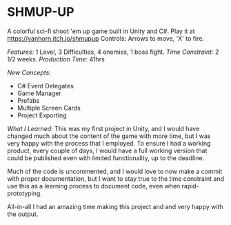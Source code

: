# SHMUP-UP
A colorful sci-fi shoot 'em up game built in Unity and C#.
Play it at https://vanhorn.itch.io/shmupup
Controls: Arrows to move, 'X' to fire.

*Features:* 1 Level, 3 Difficulties, 4 enemies, 1 boss fight.
*Time Constraint:* 2 1/2 weeks.
*Production Time:* 41hrs

*New Concepts:*
- C# Event Delegates
- Game Manager
- Prefabs
- Multiple Screen Cards
- Project Exporting

*What I Learned:*
This was my first project in Unity, and I would have changed much about the content of the game with more time, but I was very happy with the process that I employed. To ensure I had a working product, every couple of days, I would have a full working version that could be published even with limited functionality, up to the deadline.

Much of the code is uncommented, and I would love to now make a commit with proper documentation, but I want to stay true to the time constraint and use this as a learning process to document code, even when rapid-prototyping.

All-in-all I had an amazing time making this project and and very happy with the output.
